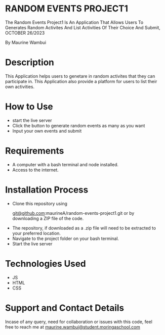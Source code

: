 # RANDOM EVENTS PROJECT1

The Random Events Project1 Is An Application That Allows Users To Generates Random Activites And List Activities Of Their Choice And Submit, OCTOBER 26/2023

By Maurine Wambui

# Description

This Application helps users to genetare in random activites that they can participate in. This Application also provide a platform for users to list their own activities. 



# How to Use

<ul>
<li>start the live server</li>
<li>Click the button to generate random events as many as you want</li>
<li>Input your own events and submit</li>
</ul>

# Requirements

<ul>
<li>A computer with a bash terminal and node installed.</li>
<li>Access to the internet.</li>
</ul>

# Installation Process

<ul>
<li>Clone this repository using

  git@github.com:maurineA/random-events-project1.git
or by downloading a ZIP file of the code.</li>
<li>The repository, if downloaded as a .zip file will need to be extracted to your preferred location.</li>
<li>Navigate to the project folder on your bash terminal.</li>
<li>Start the live server</li>
</ul>

  # Technologies Used
<ul>
<li>JS</li>
<li>HTML</li>
<li>CSS</li>
</ul>


# Support and Contact Details

Incase of any query, need for collaboration or issues with this code, feel free to reach me at maurine.wambui@student.moringaschool.com

